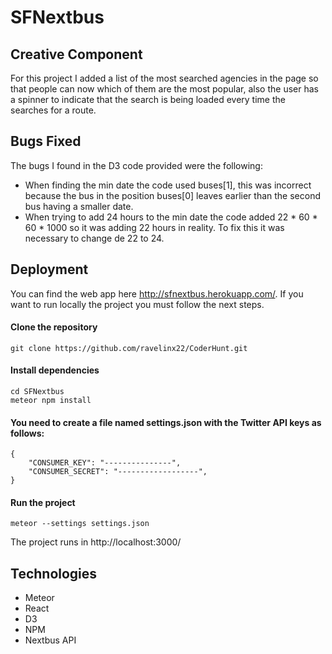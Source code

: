 # SFNextbus

## Creative Component

For this project I added a list of the most searched agencies in the page so that people can now which of them are the most popular, also the user has a spinner to indicate that the search is being loaded every time the searches for a route.

## Bugs Fixed

The bugs I found in the D3 code provided were the following:

- When finding the min date the code used buses[1], this was incorrect because the bus in the position buses[0] leaves earlier than the second bus having a smaller date.
- When trying to add 24 hours to the min date the code added 22 * 60 * 60 * 1000 so it was adding 22 hours in reality. To fix this it was necessary to change de 22 to 24. 


## Deployment

You can find the web app here http://sfnextbus.herokuapp.com/. If you want to run locally the project you must follow the next steps.

#### Clone the repository
```
git clone https://github.com/ravelinx22/CoderHunt.git
```
#### Install dependencies
```
cd SFNextbus
meteor npm install
```
#### You need to create a file named settings.json with the Twitter API keys as follows:

```
{
	"CONSUMER_KEY": "---------------",
	"CONSUMER_SECRET": "------------------",
}
```
#### Run the project
```
meteor --settings settings.json
```

The project runs in http://localhost:3000/

## Technologies

- Meteor
- React
- D3
- NPM
- Nextbus API

